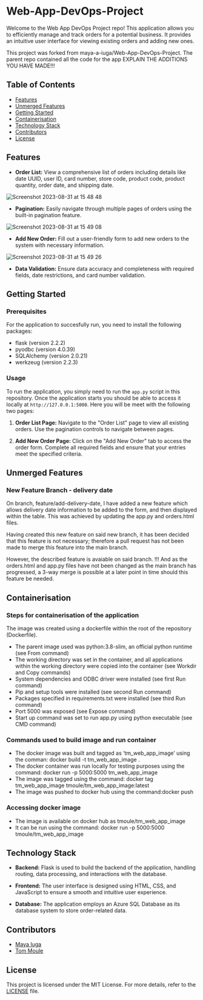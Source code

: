 # Web-App-DevOps-Project

Welcome to the Web App DevOps Project repo! This application allows you to efficiently manage and track orders for a potential business. It provides an intuitive user interface for viewing existing orders and adding new ones.

This project was forked from maya-a-iuga/Web-App-DevOps-Project. The parent repo contained all the code for the app EXPLAIN THE ADDITIONS YOU HAVE MADE!!!



## Table of Contents

- [Features](#features)
- [Unmerged Features](#unmerged-features)
- [Getting Started](#getting-started)
- [Containerisation](#containerisation)
- [Technology Stack](#technology-stack)
- [Contributors](#contributors)
- [License](#license)

## Features

- **Order List:** View a comprehensive list of orders including details like date UUID, user ID, card number, store code, product code, product quantity, order date, and shipping date.
  
![Screenshot 2023-08-31 at 15 48 48](https://github.com/maya-a-iuga/Web-App-DevOps-Project/assets/104773240/3a3bae88-9224-4755-bf62-567beb7bf692)

- **Pagination:** Easily navigate through multiple pages of orders using the built-in pagination feature.
  
![Screenshot 2023-08-31 at 15 49 08](https://github.com/maya-a-iuga/Web-App-DevOps-Project/assets/104773240/d92a045d-b568-4695-b2b9-986874b4ed5a)

- **Add New Order:** Fill out a user-friendly form to add new orders to the system with necessary information.
  
![Screenshot 2023-08-31 at 15 49 26](https://github.com/maya-a-iuga/Web-App-DevOps-Project/assets/104773240/83236d79-6212-4fc3-afa3-3cee88354b1a)

- **Data Validation:** Ensure data accuracy and completeness with required fields, date restrictions, and card number validation.

## Getting Started

### Prerequisites

For the application to succesfully run, you need to install the following packages:

- flask (version 2.2.2)
- pyodbc (version 4.0.39)
- SQLAlchemy (version 2.0.21)
- werkzeug (version 2.2.3)

### Usage

To run the application, you simply need to run the `app.py` script in this repository. Once the application starts you should be able to access it locally at `http://127.0.0.1:5000`. Here you will be meet with the following two pages:

1. **Order List Page:** Navigate to the "Order List" page to view all existing orders. Use the pagination controls to navigate between pages.

2. **Add New Order Page:** Click on the "Add New Order" tab to access the order form. Complete all required fields and ensure that your entries meet the specified criteria.

## Unmerged Features

### New Feature Branch - delivery date

On branch, feature/add-delivery-date, I have added a new feature which allows delivery date information to be added to the form, and then displayed within the table. This was achieved by updating the app.py and orders.html files.

Having created this new feature on said new branch, it has been decided that this feature is not necessary; therefore a pull request has not been made to merge this feature into the main branch. 

However, the described feature is avaiable on said branch. !!! And as the orders.html and app.py files have not been changed as the main branch has progressed, a 3-way merge is possible at a later point in time should this feature be needed.

## Containerisation

### Steps for containerisation of the application

The image was created using a dockerfile within the root of the repository (Dockerfile).

- The parent image used was python:3.8-slim, an official python runtime (see From command)
- The working directory was set in the container, and all applications within the working directory were copied into the container (see Workdir and Copy commands)
- System dependencies and ODBC driver were installed (see first Run command)
- Pip and setup tools were installed (see second Run command)
- Packages specified in requirements.txt were installed (see third Run command)
- Port 5000 was exposed (see Expose command)
- Start up command was set to run app.py using python executable (see CMD command)

### Commands used to build image and run container

- The docker image was built and tagged as ‘tm_web_app_image’ using the comman: docker build -t tm_web_app_image .
- The docker container was run locally for testing purposes using the command: docker run -p 5000:5000 tm_web_app_image
- The image was tagged using the command: docker tag tm_web_app_image tmoule/tm_web_app_image:latest
- The image was pushed to docker hub using the command:docker push

### Accessing docker image
- The image is available on docker hub as tmoule/tm_web_app_image
- It can be run using the command: docker run -p 5000:5000 tmoule/tm_web_app_image

## Technology Stack

- **Backend:** Flask is used to build the backend of the application, handling routing, data processing, and interactions with the database.

- **Frontend:** The user interface is designed using HTML, CSS, and JavaScript to ensure a smooth and intuitive user experience.

- **Database:** The application employs an Azure SQL Database as its database system to store order-related data.

## Contributors 

- [Maya Iuga]([https://github.com/yourusername](https://github.com/maya-a-iuga))
- [Tom Moule](https://github.com/Tom-Moule)

## License

This project is licensed under the MIT License. For more details, refer to the [LICENSE](LICENSE) file.
